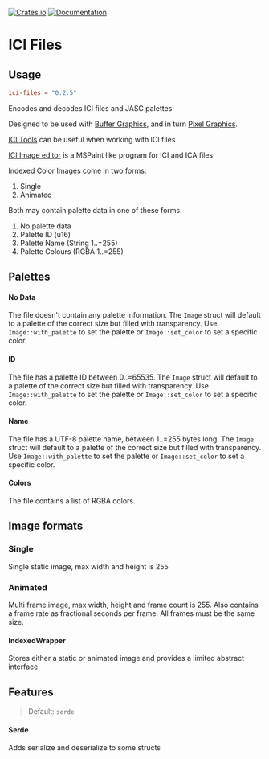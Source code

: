 [![Crates.io](https://img.shields.io/crates/v/ici-files)](https://crates.io/crates/ici-files "Crates.io version")
[![Documentation](https://img.shields.io/docsrs/ici-files)](https://docs.rs/ici-files "Documentation")


# ICI Files

## Usage

```toml
ici-files = "0.2.5"
```

Encodes and decodes ICI files and JASC palettes

Designed to be used with [Buffer Graphics](https://github.com/emmabritton/ici-files), and in turn [Pixel Graphics](https://github.com/emmabritton/pixel-graphics-lib).

[ICI Tools](https://github.com/emmabritton/ici_tools) can be useful when working with ICI files

[ICI Image editor](https://github.com/emmabritton/ici-image-editor) is a MSPaint like program for ICI and ICA files

Indexed Color Images come in two forms:
1. Single
2. Animated

Both may contain palette data in one of these forms:
1. No palette data
2. Palette ID (u16)
3. Palette Name (String 1..=255)
4. Palette Colours (RGBA 1..=255)

## Palettes

#### No Data

The file doesn't contain any palette information. The `Image` struct will default to a palette of the correct size but filled with transparency.
Use `Image::with_palette` to set the palette or `Image::set_color` to set a specific color.

#### ID
 
The file has a palette ID between 0..=65535. The `Image` struct will default to a palette of the correct size but filled with transparency.
Use `Image::with_palette` to set the palette or `Image::set_color` to set a specific color.

#### Name

The file has a UTF-8 palette name, between 1..=255 bytes long. The `Image` struct will default to a palette of the correct size but filled with transparency.
Use `Image::with_palette` to set the palette or `Image::set_color` to set a specific color.

#### Colors

The file contains a list of RGBA colors.

## Image formats

### Single

Single static image, max width and height is 255

### Animated

Multi frame image, max width, height and frame count is 255.
Also contains a frame rate as fractional seconds per frame.
All frames must be the same size.

#### IndexedWrapper

Stores either a static or animated image and provides a limited abstract interface

## Features

> Default: `serde`

#### Serde

Adds serialize and deserialize to some structs